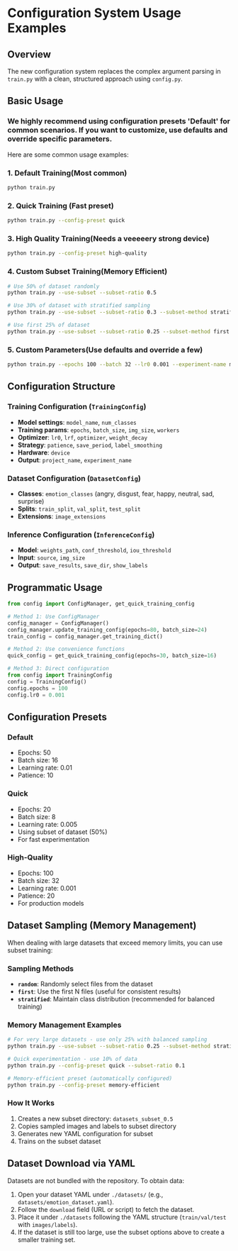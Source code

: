 # Configuration System Usage Examples

## Overview
The new configuration system replaces the complex argument parsing in `train.py` with a clean, structured approach using `config.py`.

## Basic Usage

### We highly recommend using configuration presets 'Default' for common scenarios. If you want to customize, use defaults and override specific parameters.

Here are some common usage examples:

### 1. Default Training(Most common)
```bash
python train.py
```

### 2. Quick Training (Fast preset)
```bash
python train.py --config-preset quick
```

### 3. High Quality Training(Needs a veeeeery strong device)
```bash
python train.py --config-preset high-quality
```

### 4. Custom Subset Training(Memory Efficient)
```bash
# Use 50% of dataset randomly
python train.py --use-subset --subset-ratio 0.5

# Use 30% of dataset with stratified sampling
python train.py --use-subset --subset-ratio 0.3 --subset-method stratified

# Use first 25% of dataset
python train.py --use-subset --subset-ratio 0.25 --subset-method first
```

### 5. Custom Parameters(Use defaults and override a few)
```bash
python train.py --epochs 100 --batch 32 --lr0 0.001 --experiment-name my_experiment
```

## Configuration Structure

### Training Configuration (`TrainingConfig`)
- **Model settings**: `model_name`, `num_classes`
- **Training params**: `epochs`, `batch_size`, `img_size`, `workers`
- **Optimizer**: `lr0`, `lrf`, `optimizer`, `weight_decay`
- **Strategy**: `patience`, `save_period`, `label_smoothing`
- **Hardware**: `device`
- **Output**: `project_name`, `experiment_name`

### Dataset Configuration (`DatasetConfig`)
- **Classes**: `emotion_classes` (angry, disgust, fear, happy, neutral, sad, surprise)
- **Splits**: `train_split`, `val_split`, `test_split`
- **Extensions**: `image_extensions`

### Inference Configuration (`InferenceConfig`)
- **Model**: `weights_path`, `conf_threshold`, `iou_threshold`
- **Input**: `source`, `img_size`
- **Output**: `save_results`, `save_dir`, `show_labels`

## Programmatic Usage

```python
from config import ConfigManager, get_quick_training_config

# Method 1: Use ConfigManager
config_manager = ConfigManager()
config_manager.update_training_config(epochs=80, batch_size=24)
train_config = config_manager.get_training_dict()

# Method 2: Use convenience functions
quick_config = get_quick_training_config(epochs=30, batch_size=16)

# Method 3: Direct configuration
from config import TrainingConfig
config = TrainingConfig()
config.epochs = 100
config.lr0 = 0.001
```

## Configuration Presets

### Default
- Epochs: 50
- Batch size: 16
- Learning rate: 0.01
- Patience: 10

### Quick
- Epochs: 20
- Batch size: 8
- Learning rate: 0.005
- Using subset of dataset (50%)
- For fast experimentation

### High-Quality
- Epochs: 100
- Batch size: 32
- Learning rate: 0.001
- Patience: 20
- For production models

## Dataset Sampling (Memory Management)

When dealing with large datasets that exceed memory limits, you can use subset training:

### Sampling Methods
- **`random`**: Randomly select files from the dataset
- **`first`**: Use the first N files (useful for consistent results)
- **`stratified`**: Maintain class distribution (recommended for balanced training)

### Memory Management Examples
```bash
# For very large datasets - use only 25% with balanced sampling
python train.py --use-subset --subset-ratio 0.25 --subset-method stratified

# Quick experimentation - use 10% of data
python train.py --config-preset quick --subset-ratio 0.1

# Memory-efficient preset (automatically configured)
python train.py --config-preset memory-efficient
```

### How It Works
1. Creates a new subset directory: `datasets_subset_0.5`
2. Copies sampled images and labels to subset directory
3. Generates new YAML configuration for subset
4. Trains on the subset dataset

## Dataset Download via YAML

Datasets are not bundled with the repository. To obtain data:

1. Open your dataset YAML under `./datasets/` (e.g., `datasets/emotion_dataset.yaml`).
2. Follow the `download` field (URL or script) to fetch the dataset.
3. Place it under `./datasets` following the YAML structure (`train/val/test` with `images/labels`).
4. If the dataset is still too large, use the subset options above to create a smaller training set.
